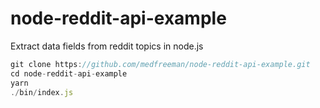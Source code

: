 # node-reddit-api-example
Extract data fields from reddit topics in node.js

```javascript
git clone https://github.com/medfreeman/node-reddit-api-example.git
cd node-reddit-api-example
yarn
./bin/index.js
```
